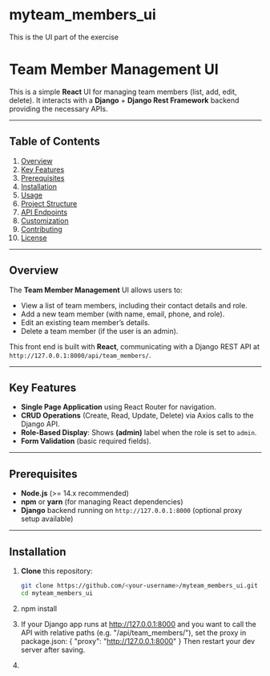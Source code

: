 # myteam_members_ui
This is the UI part of the exercise
# Team Member Management UI

This is a simple **React** UI for managing team members (list, add, edit, delete). It interacts with a **Django** + **Django Rest Framework** backend providing the necessary APIs.

---

## Table of Contents
1. [Overview](#overview)
2. [Key Features](#key-features)
3. [Prerequisites](#prerequisites)
4. [Installation](#installation)
5. [Usage](#usage)
6. [Project Structure](#project-structure)
7. [API Endpoints](#api-endpoints)
8. [Customization](#customization)
9. [Contributing](#contributing)
10. [License](#license)

---

## Overview

The **Team Member Management** UI allows users to:
- View a list of team members, including their contact details and role.
- Add a new team member (with name, email, phone, and role).
- Edit an existing team member’s details.
- Delete a team member (if the user is an admin).

This front end is built with **React**, communicating with a Django REST API at `http://127.0.0.1:8000/api/team_members/`.

---

## Key Features

- **Single Page Application** using React Router for navigation.
- **CRUD Operations** (Create, Read, Update, Delete) via Axios calls to the Django API.
- **Role-Based Display**: Shows **(admin)** label when the role is set to `admin`.
- **Form Validation** (basic required fields).

---

## Prerequisites

- **Node.js** (>= 14.x recommended)
- **npm** or **yarn** (for managing React dependencies)
- **Django** backend running on `http://127.0.0.1:8000` (optional proxy setup available)

---

## Installation

1. **Clone** this repository:
   ```bash
   git clone https://github.com/<your-username>/myteam_members_ui.git
   cd myteam_members_ui

2. npm install

3. If your Django app runs at http://127.0.0.1:8000 and you want to call the API with relative paths (e.g. "/api/team_members/"), set the proxy in package.json: {
  "proxy": "http://127.0.0.1:8000"
}
Then restart your dev server after saving.


4. 

